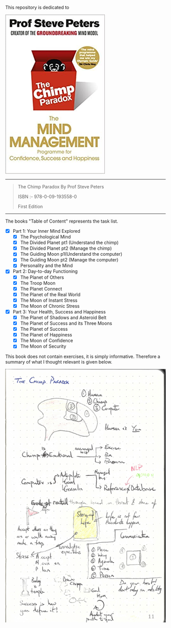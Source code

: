 This repository is dedicated to

![book_cover](book_cover.jpg)

---

> The Chimp Paradox By Prof Steve Peters
>
> ISBN :- 978-0-09-193558-0
>
> First Edition

---

The books "Table of Content"  represents the task list.

- [x] Part 1: Your Inner Mind Explored
    - [x] The Psychological Mind
    - [x] The Divided Planet pt1 (Understand the chimp)
    - [x] The Divided Planet pt2 (Manage the chimp)
    - [x] The Guiding Moon p1(Understand the computer)
    - [x] The Guiding Moon pt2 (Manage the computer)
    - [x] Personality and the Mind
- [x] Part 2: Day-to-day Functioning
    - [x] The Planet of Others
    - [x] The Troop Moon
    - [x] The Planet Connect
    - [x] The Planet of the Real World
    - [x] The Moon of Instant Stress
    - [x] The Moon of Chronic Stress
- [x] Part 3: Your Health, Success and Happiness
    - [x] The Planet of Shadows and Asteroid Belt
    - [x] The Planet of Success and its Three Moons
    - [x] The Planet of Success
    - [x] The Planet of Happiness
    - [x] The Moon of Confidence
    - [x] The Moon of Security

This book does not contain exercises, it is simply informative. Therefore a summary of what I thought relevant is given below. 

![the_chimp_paradox](The_Chimp_Paradox.jpg)

